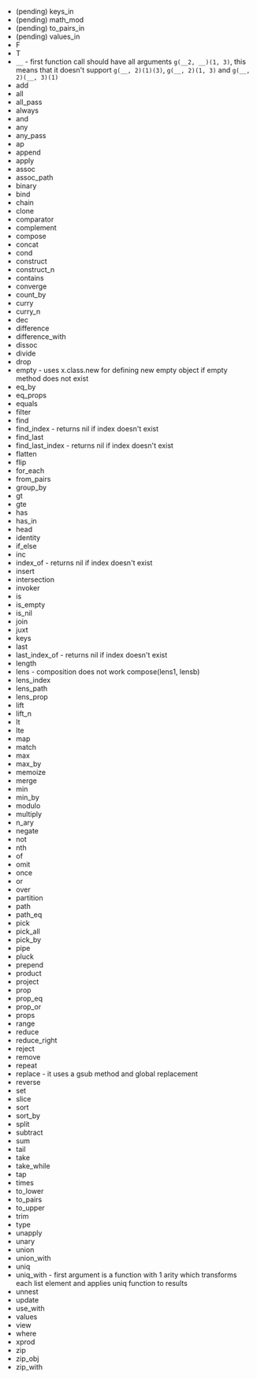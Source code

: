 * (pending) keys_in
* (pending) math_mod
* (pending) to_pairs_in
* (pending) values_in
* F
* T
* `__` - first function call should have all arguments `g(__2, __)(1, 3)`, this means that it doesn't support `g(__, 2)(1)(3)`, `g(__, 2)(1, 3)` and `g(__, 2)(__, 3)(1)`
* add
* all
* all_pass
* always
* and
* any
* any_pass
* ap
* append
* apply
* assoc
* assoc_path
* binary
* bind
* chain
* clone
* comparator
* complement
* compose
* concat
* cond
* construct
* construct_n
* contains
* converge
* count_by
* curry
* curry_n
* dec
* difference
* difference_with
* dissoc
* divide
* drop
* empty - uses x.class.new for defining new empty object if empty method does not exist
* eq_by
* eq_props
* equals
* filter
* find
* find_index - returns nil if index doesn't exist
* find_last
* find_last_index - returns nil if index doesn't exist
* flatten
* flip
* for_each
* from_pairs
* group_by
* gt
* gte
* has
* has_in
* head
* identity
* if_else
* inc
* index_of - returns nil if index doesn't exist
* insert
* intersection
* invoker
* is
* is_empty
* is_nil
* join
* juxt
* keys
* last
* last_index_of - returns nil if index doesn't exist
* length
* lens - composition does not work compose(lens1, lensb)
* lens_index
* lens_path
* lens_prop
* lift
* lift_n
* lt
* lte
* map
* match
* max
* max_by
* memoize
* merge
* min
* min_by
* modulo
* multiply
* n_ary
* negate
* not
* nth
* of
* omit
* once
* or
* over
* partition
* path
* path_eq
* pick
* pick_all
* pick_by
* pipe
* pluck
* prepend
* product
* project
* prop
* prop_eq
* prop_or
* props
* range
* reduce
* reduce_right
* reject
* remove
* repeat
* replace - it uses a gsub method and global replacement
* reverse
* set
* slice
* sort
* sort_by
* split
* subtract
* sum
* tail
* take
* take_while
* tap
* times
* to_lower
* to_pairs
* to_upper
* trim
* type
* unapply
* unary
* union
* union_with
* uniq
* uniq_with - first argument is a function with 1 arity which transforms each list element and applies uniq function to results
* unnest
* update
* use_with
* values
* view
* where
* xprod
* zip
* zip_obj
* zip_with
